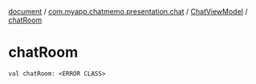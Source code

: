 [document](../../index.md) / [com.myapp.chatmemo.presentation.chat](../index.md) / [ChatViewModel](index.md) / [chatRoom](./chat-room.md)

# chatRoom

`val chatRoom: <ERROR CLASS>`